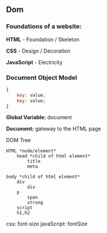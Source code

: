 
## Dom

### Foundations of a website:

**HTML** - Foundation / Skeleton

**CSS** - Design / Decoration

**JavaScript** - Electricity


### Document Object Model

```javascript
{
	key: value;
	key: value;
}
```

**Global Variable:** document

**Document:** gateway to the HTML page


DOM Tree

	HTML *node/element*
		head *child of html element*
			title
			meta

	body *child of html element*
		div
			div
		p
			span
			strong
		script
		h1,h2



css: font-size
javaScript: fontSize
